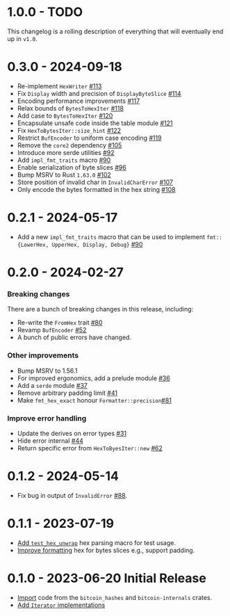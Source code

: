 # 1.0.0 - TODO

This changelog is a rolling description of everything that will eventually end up in `v1.0`.

# 0.3.0 - 2024-09-18

- Re-implement `HexWriter` [#113](https://github.com/rust-bitcoin/hex-conservative/pull/113)
- Fix `Display` width and precision of `DisplayByteSlice` [#114](https://github.com/rust-bitcoin/hex-conservative/pull/114)
- Encoding performance improvements [#117](https://github.com/rust-bitcoin/hex-conservative/pull/117)
- Relax bounds of `BytesToHexIter` [#118](https://github.com/rust-bitcoin/hex-conservative/pull/118)
- Add case to `BytesToHexIter` [#120](https://github.com/rust-bitcoin/hex-conservative/pull/120)
- Encapsulate unsafe code inside the table module [#121](https://github.com/rust-bitcoin/hex-conservative/pull/121)
- Fix `HexToBytesIter::size_hint` [#122](https://github.com/rust-bitcoin/hex-conservative/pull/122)
- Restrict `BufEncoder` to uniform case encoding [#119](https://github.com/rust-bitcoin/hex-conservative/pull/119)
- Remove the `core2` dependency [#105](https://github.com/rust-bitcoin/hex-conservative/pull/105)
- Introduce more serde utilities [#92](https://github.com/rust-bitcoin/hex-conservative/pull/92)
- Add `impl_fmt_traits` macro [#90](https://github.com/rust-bitcoin/hex-conservative/pull/90)
- Enable serialization of byte slices [#96](https://github.com/rust-bitcoin/hex-conservative/pull/96)
- Bump MSRV to Rust `1.63.0` [#102](https://github.com/rust-bitcoin/hex-conservative/pull/102)
- Store position of invalid char in `InvalidCharError` [#107](https://github.com/rust-bitcoin/hex-conservative/pull/107)
- Only encode the bytes formatted in the hex string [#108](https://github.com/rust-bitcoin/hex-conservative/pull/108)

# 0.2.1 - 2024-05-17

- Add a new `impl_fmt_traits` macro that can be used to implement `fmt::{LowerHex, UpperHex,
  Display, Debug}` [#90](https://github.com/rust-bitcoin/hex-conservative/pull/90)

# 0.2.0 - 2024-02-27

### Breaking changes

There are a bunch of breaking changes in this release, including:

- Re-write the `FromHex` trait [#80](https://github.com/rust-bitcoin/hex-conservative/pull/80)
- Revamp `BufEncoder` [#52](https://github.com/rust-bitcoin/hex-conservative/pull/52)
- A bunch of public errors have changed.

### Other improvements

- Bump MSRV to 1.56.1
- For improved ergonomics, add a prelude module [#36](https://github.com/rust-bitcoin/hex-conservative/pull/36)
- Add a `serde` module [#37](https://github.com/rust-bitcoin/hex-conservative/pull/37)
- Remove arbitrary padding limit [#41](https://github.com/rust-bitcoin/hex-conservative/pull/41)
- Make `fmt_hex_exact` honour `Formatter::precision`[#81](https://github.com/rust-bitcoin/hex-conservative/pull/81)

### Improve error handling

- Update the derives on error types [#31](https://github.com/rust-bitcoin/hex-conservative/pull/31)
- Hide error internal [#44](https://github.com/rust-bitcoin/hex-conservative/pull/44)
- Return specific error from `HexToByesIter::new` [#62](https://github.com/rust-bitcoin/hex-conservative/pull/62)

# 0.1.2 - 2024-05-14

- Fix bug in output of `InvalidError` [#88](https://github.com/rust-bitcoin/hex-conservative/pull/88).

# 0.1.1 - 2023-07-19

- [Add `test_hex_unwrap`](https://github.com/rust-bitcoin/hex-conservative/pull/24) hex parsing macro for test usage.
- [Improve formatting](https://github.com/rust-bitcoin/hex-conservative/pull/25) hex for bytes slices e.g., support padding.

# 0.1.0 - 2023-06-20 Initial Release

- [Import](https://github.com/rust-bitcoin/hex-conservative/pull/1) code from the `bitcoin_hashes` and `bitcoin-internals` crates.
- [Add `Iterator` implementations](https://github.com/rust-bitcoin/hex-conservative/pull/9)
